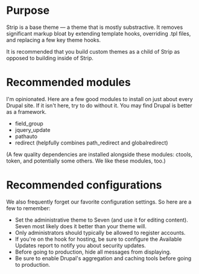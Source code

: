 Purpose
=====

Strip is a base theme — a theme that is mostly substractive. It removes
significant markup bloat by extending template hooks, overriding .tpl files, 
and replacing a few key theme hooks.

It is recommended that you build custom themes as a child of Strip as 
opposed to building inside of Strip.



Recommended modules
=====

I'm opinionated. Here are a few good modules to install on just about
every Drupal site. If it isn't here, try to do without it. You may find 
Drupal is better as a framework.

- field_group
- jquery_update
- pathauto
- redirect (helpfully combines path_redirect and globalredirect)

(A few quality dependencies are installed alongside these modules: ctools, 
token, and potentially some others. We like these modules, too.)



Recommended configurations
=====

We also frequently forget our favorite configuration settings. So here are 
a few to remember:

- Set the administrative theme to Seven (and use it for editing content). Seven 
  most likely does it better than your theme will.
- Only administrators should typically be allowed to register accounts.
- If you're on the hook for hosting, be sure to configure the Available 
  Updates report to notify you about security updates.
- Before going to production, hide all messages from displaying.
- Be sure to enable Drupal's aggregation and caching tools before
  going to production.
